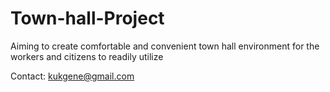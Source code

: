 # Town-hall-Project
Aiming to create comfortable and convenient town hall environment for the workers and citizens to readily utilize

Contact: kukgene@gmail.com
